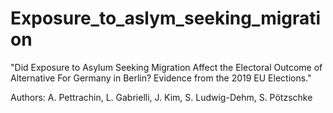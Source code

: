 # Exposure_to_aslym_seeking_migration
"Did Exposure to Asylum Seeking Migration Affect the Electoral Outcome of Alternative For Germany in Berlin? Evidence from the 2019 EU Elections." 

Authors: A. Pettrachin, L. Gabrielli, J. Kim, S. Ludwig-Dehm, S. Pötzschke
